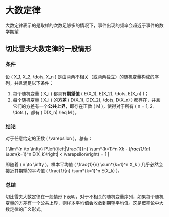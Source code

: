 # 大数定律

大数定律表示的是取样的次数足够多的情况下，事件出现的频率会趋近于事件的数学期望

## **切比雪夫大数定律**的**一般情形**

### 条件

设 \( X_1, X_2, \dots, X_n \) 是由两两不相关（或两两独立）的随机变量构成的序列，并且满足以下条件：

1. 每个随机变量 \( X_i \) 都具有**期望值** \( E(X_1), E(X_2), \dots, E(X_n) \)；
2. 每个随机变量 \( X_i \) 的**方差** \( D(X_1), D(X_2), \dots, D(X_n) \) 都存在，并且它们的方差有一个**公共上界**，即存在正数 \( M \)，使得对于所有 \( n = 1, 2, \dots \)，都有 \( D(X_n) \leq M \)。

### 结论

对于任意给定的正数 \( \varepsilon \)，总有：

\[
\lim*{n \to \infty} P\left(\left|\frac{1}{n} \sum*{k=1}^n X*k - \frac{1}{n} \sum*{k=1}^n E(X_k)\right| < \varepsilon\right) = 1
\]

即随着 \( n \to \infty \)，样本平均值 \( \frac{1}{n} \sum*{k=1}^n X_k \) 几乎必然会接近其期望的平均值 \( \frac{1}{n} \sum*{k=1}^n E(X_k) \)。

### 总结

切比雪夫大数定律在一般情形下表明，对于不相关的随机变量序列，如果每个随机变量的方差有一个公共上界，则样本平均值会收敛到期望平均值。这是概率论中大数定律的广义形式。
